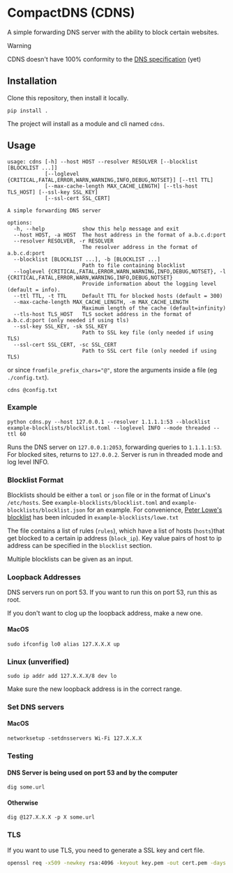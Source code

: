 # CompactDNS (CDNS)
A simple forwarding DNS server with the ability to block certain websites.

> [!WARNING]
> CDNS doesn't have 100% conformity to the  [DNS specification](https://www.rfc-editor.org/rfc/rfc1035) (yet)

## Installation

Clone this repository, then install it locally.
```
pip install .
```
The project will install as a module and cli named `cdns`.

## Usage
```
usage: cdns [-h] --host HOST --resolver RESOLVER [--blocklist [BLOCKLIST ...]]
            [--loglevel {CRITICAL,FATAL,ERROR,WARN,WARNING,INFO,DEBUG,NOTSET}] [--ttl TTL]
            [--max-cache-length MAX_CACHE_LENGTH] [--tls-host TLS_HOST] [--ssl-key SSL_KEY]
            [--ssl-cert SSL_CERT]

A simple forwarding DNS server

options:
  -h, --help            show this help message and exit
  --host HOST, -a HOST  The host address in the format of a.b.c.d:port
  --resolver RESOLVER, -r RESOLVER
                        The resolver address in the format of a.b.c.d:port
  --blocklist [BLOCKLIST ...], -b [BLOCKLIST ...]
                        Path to file containing blocklist
  --loglevel {CRITICAL,FATAL,ERROR,WARN,WARNING,INFO,DEBUG,NOTSET}, -l {CRITICAL,FATAL,ERROR,WARN,WARNING,INFO,DEBUG,NOTSET}
                        Provide information about the logging level (default = info).
  --ttl TTL, -t TTL     Default TTL for blocked hosts (default = 300)
  --max-cache-length MAX_CACHE_LENGTH, -m MAX_CACHE_LENGTH
                        Maximum length of the cache (default=infinity)
  --tls-host TLS_HOST   TLS socket address in the format of a.b.c.d:port (only needed if using tls)
  --ssl-key SSL_KEY, -sk SSL_KEY
                        Path to SSL key file (only needed if using TLS)
  --ssl-cert SSL_CERT, -sc SSL_CERT
                        Path to SSL cert file (only needed if using TLS)
```

or since `fromfile_prefix_chars="@"`, store the arguments inside a file (eg `./config.txt`).
```
cdns @config.txt
```

### Example
```
python cdns.py --host 127.0.0.1 --resolver 1.1.1.1:53 --blocklist example-blocklists/blocklist.toml --loglevel INFO --mode threaded --ttl 60
```
Runs the DNS server on `127.0.0.1:2053`, forwarding queries to `1.1.1.1:53`. For blocked sites, returns to `127.0.0.2`. Server is run in threaded mode and log level INFO.

### Blocklist Format
Blocklists should be either a `toml` or `json` file or in the format of Linux's `/etc/hosts`. See `example-blocklists/blocklist.toml` and `example-blocklists/blocklist.json` for an example. For convenience, [Peter Lowe's blocklist](https://pgl.yoyo.org/adservers/) has been inlcuded in `example-blocklists/lowe.txt`

The file contains a list of rules (`rules`), which have a list of hosts (`hosts`)that get blocked to a certain ip address (`block_ip`). Key value pairs of host to ip address can be specified in the `blocklist` section.

Multiple blocklists can be given as an input.
### Loopback Addresses

DNS servers run on port 53. If you want to run this on port 53, run this as root.

If you don't want to clog up the loopback address, make a new one.
#### MacOS
```
sudo ifconfig lo0 alias 127.X.X.X up
```
### Linux (unverified)
```
sudo ip addr add 127.X.X.X/8 dev lo
```
Make sure the new loopback address is in the correct range.

### Set DNS servers
#### MacOS
```
networksetup -setdnsservers Wi-Fi 127.X.X.X
```
### Testing
#### DNS Server is being used on port 53 and by the computer
```
dig some.url
```
#### Otherwise
```
dig @127.X.X.X -p X some.url
```

### TLS

If you want to use TLS, you need to generate a SSL key and cert file.
```bash
openssl req -x509 -newkey rsa:4096 -keyout key.pem -out cert.pem -days 365 -nodes
```